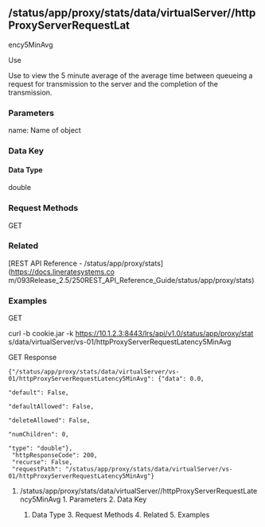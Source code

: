 ## /status/app/proxy/stats/data/virtualServer/<name>/httpProxyServerRequestLat
ency5MinAvg

Use

Use to view the 5 minute average of the average time between queueing a
request for transmission to the server and the completion of the transmission.

### Parameters

name: Name of object

### Data Key

#### Data Type

double

### Request Methods

GET

### Related

[REST API Reference - /status/app/proxy/stats](https://docs.lineratesystems.co
m/093Release_2.5/250REST_API_Reference_Guide/status/app/proxy/stats)

### Examples

GET

curl -b cookie.jar -k https://10.1.2.3:8443/lrs/api/v1.0/status/app/proxy/stat
s/data/virtualServer/vs-01/httpProxyServerRequestLatency5MinAvg

GET Response

    
    {"/status/app/proxy/stats/data/virtualServer/vs-01/httpProxyServerRequestLatency5MinAvg": {"data": 0.0,
                                                                                             "default": False,
                                                                                             "defaultAllowed": False,
                                                                                             "deleteAllowed": False,
                                                                                             "numChildren": 0,
                                                                                             "type": "double"},
     "httpResponseCode": 200,
     "recurse": False,
     "requestPath": "/status/app/proxy/stats/data/virtualServer/vs-01/httpProxyServerRequestLatency5MinAvg"}
    

  1. /status/app/proxy/stats/data/virtualServer/<name>/httpProxyServerRequestLatency5MinAvg
    1. Parameters
    2. Data Key
      1. Data Type
    3. Request Methods
    4. Related
    5. Examples

